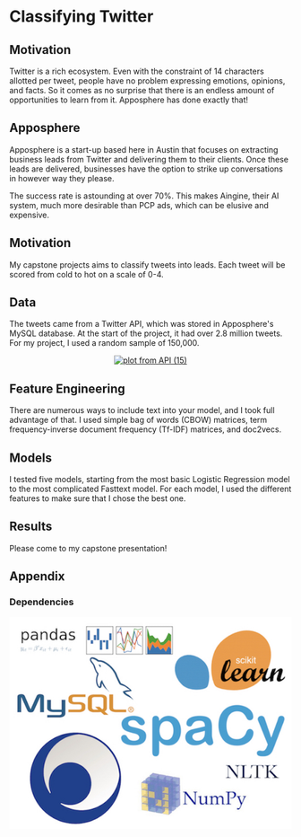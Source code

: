 # Classifying Twitter

## Motivation 
Twitter is a rich ecosystem. Even with the constraint of 14 characters allotted per tweet, people have no problem expressing emotions, opinions, and facts. So it comes as no surprise that there is an endless amount of opportunities to learn from it. Apposphere has done exactly that!

## Apposphere
Apposphere is a start-up based here in Austin that focuses on extracting business leads from Twitter and delivering them to their clients. Once these leads are delivered, businesses have the option to strike up conversations in however way they please.

The success rate is astounding at over 70%. This makes Aingine, their AI system, much more desirable than PCP ads, which can be elusive and expensive.

## Motivation 

My capstone projects aims to classify tweets into leads. Each tweet will be scored from cold to hot on a scale of 0-4.

## Data

The tweets came from a Twitter API, which was stored in Apposphere's MySQL database. At the start of the project, it had over 2.8 million tweets. For my project, I used a random sample of 150,000.

<p align="center">
    <a href="https://plot.ly/~EarlynR/44/?share_key=VQ8HBNmkVLBBYrxYE6fxdd" target="_blank" title="plot from API (15)" style="display: block; text-align: center;"><img src="https://plot.ly/~EarlynR/44.png?share_key=VQ8HBNmkVLBBYrxYE6fxdd" alt="plot from API (15)" style="max-width: 100%; width: 600px;" width="600" onerror="this.onerror=null;this.src='https://plot.ly/404.png';" /></a>
    <script data-plotly="EarlynR:44" sharekey-plotly="VQ8HBNmkVLBBYrxYE6fxdd" src="https://plot.ly/embed.js" async></script>
</p>


## Feature Engineering

There are numerous ways to include text into your model, and I took full advantage of that. I used simple bag of words (CBOW) matrices, term frequency-inverse document frequency (Tf-IDF) matrices, and doc2vecs.

## Models

I tested five models, starting from the most basic Logistic Regression model to the most complicated Fasttext model. For each model, I used the different features to make sure that I chose the best one.

## Results

Please come to my capstone presentation!

## Appendix 

### Dependencies
<p align="center">
 <img src="images/dependencies.jpg">
</p>

